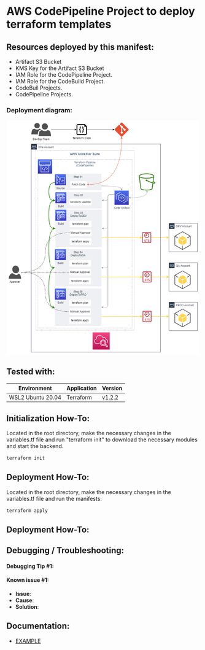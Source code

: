 # AWS CodePipeline Project to deploy terraform templates

## Resources deployed by this manifest:

- Artifact S3 Bucket
- KMS Key for the Artifact S3 Bucket
- IAM Role for the CodePipeline Project.
- IAM Role for the CodeBuild Project.
- CodeBuil Projects.
- CodePipeline Projects.

### Deployment diagram:

![App Screenshot](images/Terraform-CodePipeline.drawio.png)

## Tested with: 

| Environment | Application | Version  |
| ----------------- |-----------|---------|
| WSL2 Ubuntu 20.04 | Terraform | v1.2.2  |

## Initialization How-To:
Located in the root directory, make the necessary changes in the variables.tf file and run "terraform init" to download the necessary modules and start the backend.

```bash
terraform init
```

## Deployment How-To:

Located in the root directory, make the necessary changes in the variables.tf file and run the manifests:

```bash
terraform apply
```
## Deployment How-To:

## Debugging / Troubleshooting:

#### **Debugging Tip #1**: 

#### **Known issue #1**: 
 - **Issue**: 
- **Cause**: 
- **Solution**: 


## Documentation:

- [EXAMPLE](URL)